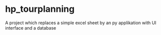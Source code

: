 # hp_tourplanning
A project which replaces a simple excel sheet by an py applikation with UI interface and a database